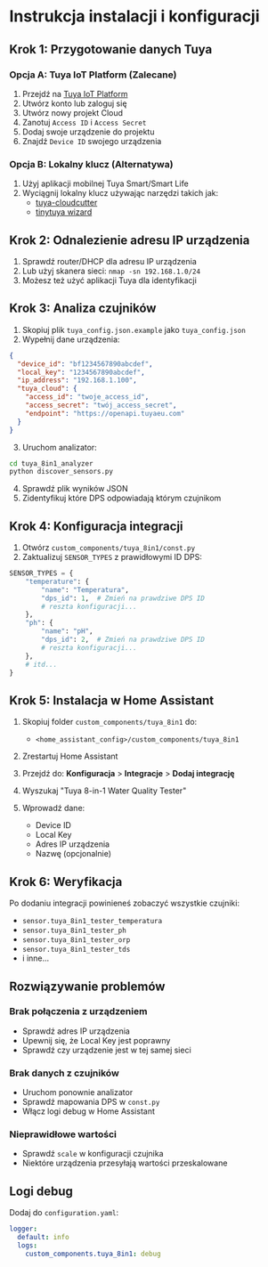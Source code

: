 # Instrukcja instalacji i konfiguracji

## Krok 1: Przygotowanie danych Tuya

### Opcja A: Tuya IoT Platform (Zalecane)
1. Przejdź na [Tuya IoT Platform](https://iot.tuya.com/)
2. Utwórz konto lub zaloguj się
3. Utwórz nowy projekt Cloud
4. Zanotuj `Access ID` i `Access Secret`
5. Dodaj swoje urządzenie do projektu
6. Znajdź `Device ID` swojego urządzenia

### Opcja B: Lokalny klucz (Alternatywa)
1. Użyj aplikacji mobilnej Tuya Smart/Smart Life
2. Wyciągnij lokalny klucz używając narzędzi takich jak:
   - [tuya-cloudcutter](https://github.com/tuya-cloudcutter/tuya-cloudcutter)
   - [tinytuya wizard](https://github.com/jasonacox/tinytuya)

## Krok 2: Odnalezienie adresu IP urządzenia

1. Sprawdź router/DHCP dla adresu IP urządzenia
2. Lub użyj skanera sieci: `nmap -sn 192.168.1.0/24`
3. Możesz też użyć aplikacji Tuya dla identyfikacji

## Krok 3: Analiza czujników

1. Skopiuj plik `tuya_config.json.example` jako `tuya_config.json`
2. Wypełnij dane urządzenia:
```json
{
  "device_id": "bf1234567890abcdef",
  "local_key": "1234567890abcdef", 
  "ip_address": "192.168.1.100",
  "tuya_cloud": {
    "access_id": "twoje_access_id",
    "access_secret": "twój_access_secret",
    "endpoint": "https://openapi.tuyaeu.com"
  }
}
```

3. Uruchom analizator:
```bash
cd tuya_8in1_analyzer
python discover_sensors.py
```

4. Sprawdź plik wyników JSON
5. Zidentyfikuj które DPS odpowiadają którym czujnikom

## Krok 4: Konfiguracja integracji

1. Otwórz `custom_components/tuya_8in1/const.py`
2. Zaktualizuj `SENSOR_TYPES` z prawidłowymi ID DPS:

```python
SENSOR_TYPES = {
    "temperature": {
        "name": "Temperatura",
        "dps_id": 1,  # Zmień na prawdziwe DPS ID
        # reszta konfiguracji...
    },
    "ph": {
        "name": "pH", 
        "dps_id": 2,  # Zmień na prawdziwe DPS ID
        # reszta konfiguracji...
    },
    # itd...
}
```

## Krok 5: Instalacja w Home Assistant

1. Skopiuj folder `custom_components/tuya_8in1` do:
   - `<home_assistant_config>/custom_components/tuya_8in1`

2. Zrestartuj Home Assistant

3. Przejdź do: **Konfiguracja** > **Integracje** > **Dodaj integrację**

4. Wyszukaj "Tuya 8-in-1 Water Quality Tester"

5. Wprowadź dane:
   - Device ID
   - Local Key  
   - Adres IP urządzenia
   - Nazwę (opcjonalnie)

## Krok 6: Weryfikacja

Po dodaniu integracji powinieneś zobaczyć wszystkie czujniki:
- `sensor.tuya_8in1_tester_temperatura`
- `sensor.tuya_8in1_tester_ph`
- `sensor.tuya_8in1_tester_orp`
- `sensor.tuya_8in1_tester_tds`
- i inne...

## Rozwiązywanie problemów

### Brak połączenia z urządzeniem
- Sprawdź adres IP urządzenia
- Upewnij się, że Local Key jest poprawny
- Sprawdź czy urządzenie jest w tej samej sieci

### Brak danych z czujników
- Uruchom ponownie analizator
- Sprawdź mapowania DPS w `const.py`
- Włącz logi debug w Home Assistant

### Nieprawidłowe wartości
- Sprawdź `scale` w konfiguracji czujnika
- Niektóre urządzenia przesyłają wartości przeskalowane

## Logi debug

Dodaj do `configuration.yaml`:
```yaml
logger:
  default: info
  logs:
    custom_components.tuya_8in1: debug
```
